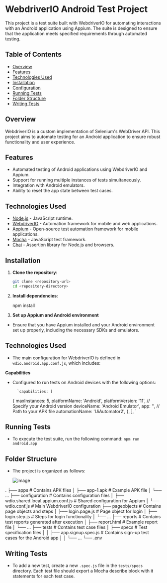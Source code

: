 # WebdriverIO Android Test Project

This project is a test suite built with WebdriverIO for automating interactions with an Android application using Appium. The suite is designed to ensure that the application meets specified requirements through automated testing.

## Table of Contents

- [Overview](#overview)
- [Features](#features)
- [Technologies Used](#technologies-used)
- [Installation](#installation)
- [Configuration](#configuration)
- [Running Tests](#running-tests)
- [Folder Structure](#folder-structure)
- [Writing Tests](#writing-tests)

## Overview

WebdriverIO is a custom implementation of Selenium's WebDriver API. This project aims to automate testing for an Android application to ensure robust functionality and user experience.

## Features

- Automated testing of Android applications using WebdriverIO and Appium.
- Support for running multiple instances of tests simultaneously.
- Integration with Android emulators.
- Ability to reset the app state between test cases.

## Technologies Used

- [Node.js](https://nodejs.org/) - JavaScript runtime.
- [WebdriverIO](https://webdriver.io/) - Automation framework for mobile and web applications.
- [Appium](https://appium.io/) - Open-source test automation framework for mobile applications.
- [Mocha](https://mochajs.org/) - JavaScript test framework.
- [Chai](https://www.chaijs.com/) - Assertion library for Node.js and browsers.

## Installation

1. **Clone the repository**:

   ```bash
   git clone <repository-url>
   cd <repository-directory>

2. **Install dependencies**:   

    npm install

3. **Set up Appium and Android environment**    

- Ensure that you have Appium installed and your Android environment set up properly, including the necessary SDKs and emulators.

## Technologies Used

- The main configuration for WebdriverIO is defined in `wdio.android.app.conf.js`, which includes:

**Capabilities**
   
- Configured to run tests on Android devices with the following options:
        
        `capabilities: [
    {
        maxInstances: 5,
        platformName: 'Android',
        platformVersion: '11', // Specify your Android version
        deviceName: 'Android Emulator',
        app: '<path-to-your-apk>', // Path to your APK file
        automationName: 'UiAutomator2',
    },
], `

## Running Tests

- To execute the test suite, run the following command:
    `npm run android.app`

## Folder Structure

- The project is organized as follows:

  ![image](https://github.com/user-attachments/assets/842b00a7-f66c-4783-8b19-bb93eeabf5dc)


.
├── apps                            # Contains APK files
│   ├── app-1.apk                  # Example APK file
│   └── ...
├── configuration                   # Contains configuration files
│   ├── wdio.shared.local.appium.conf.js # Shared configuration for Appium
│   └── wdio.conf.js                # Main WebdriverIO configuration
├── pageobjects                     # Contains page objects and steps
│   ├── login.page.js              # Page object for login
│   ├── login.step.js              # Steps for login functionality
│   └── ...
├── reports                         # Contains test reports generated after execution
│   ├── report.html                 # Example report file
│   └── ...
├── tests                           # Contains test case files
│   ├── specs                       # Test specification files
│   │   ├── app.signup.spec.js      # Contains sign-up test cases for the Android app
│   │   └── ...
└── .env

## Writing Tests

- To add a new test, create a new `.spec.js` file in the `tests/specs` directory. Each test file should export a Mocha describe block with it statements for each test case.

